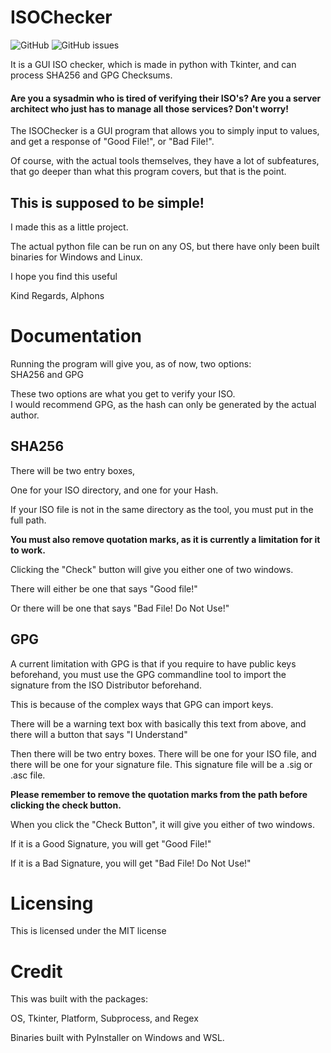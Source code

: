 # ISOChecker

![GitHub](https://img.shields.io/github/license/Crazypersonalph/ISOChecker?style=for-the-badge) ![GitHub issues](https://img.shields.io/github/issues/Crazypersonalph/ISOChecker?style=for-the-badge)

It is a GUI ISO checker, which is made in python with Tkinter, and can process SHA256 and GPG Checksums.

#### Are you a sysadmin who is tired of verifying their ISO's? Are you a server architect who just has to manage all those services? Don't worry!
The ISOChecker is a GUI program that allows you to simply input to values, and get a response of "Good File!", or "Bad File!".

Of course, with the actual tools themselves, they have a lot of subfeatures, that go deeper than what this program covers, but that is the point.

## This is supposed to be simple!

I made this as a little project.

The actual python file can be run on any OS, but there have only been built binaries for Windows and Linux.

I hope you find this useful

Kind Regards,
Alphons

# Documentation
Running the program will give you, as of now, two options: \
SHA256 and GPG

These two options are what you get to verify your ISO. \
I would recommend GPG, as the hash can only be generated by the actual author.

## SHA256
There will be two entry boxes,

One for your ISO directory, and one for your Hash.

If your ISO file is not in the same directory as the tool, you must put in the full path.

**You must also remove quotation marks, as it is currently a limitation for it to work.**

Clicking the "Check" button will give you either one of two windows.

There will either be one that says "Good file!"

Or there will be one that says "Bad File! Do Not Use!"

## GPG
A current limitation with GPG is that if you require to have public keys beforehand, you must use the GPG commandline tool to import the signature from the ISO Distributor beforehand.

This is because of the complex ways that GPG can import keys.

There will be a warning text box with basically this text from above, and there will a button that says "I Understand"

Then there will be two entry boxes.
There will be one for your ISO file, and there will be one for your signature file.
This signature file will be a .sig or .asc file.

**Please remember to remove the quotation marks from the path before clicking the check button.**

When you click the "Check Button", it will give you either of two windows.

If it is a Good Signature, you will get "Good File!"

If it is a Bad Signature, you will get "Bad File! Do Not Use!"

# Licensing
This is licensed under the MIT license

# Credit
This was built with the packages:

OS, Tkinter, Platform, Subprocess, and Regex

Binaries built with PyInstaller on Windows and WSL.
